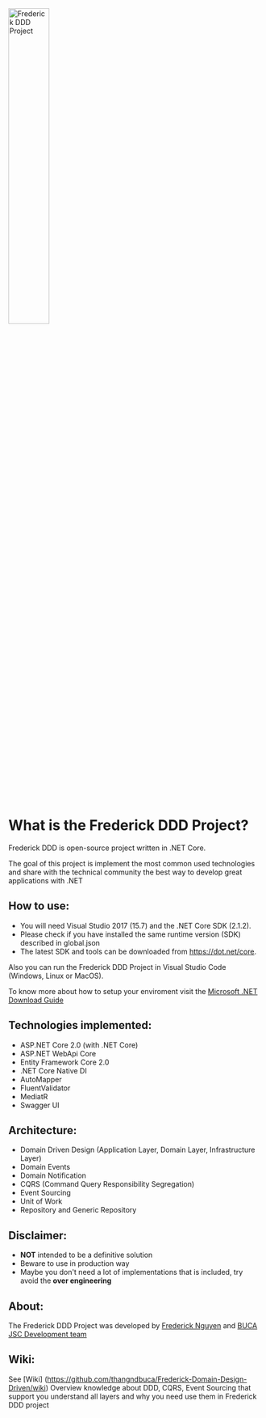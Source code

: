 <img src="https://serving.photos.photobox.com/14514661d92a1bff01f3a1029311e2c72c4f9a09d752e0e814fca4bf10af01a48fd77cf7.jpg" alt="Frederick DDD Project" style="width:40%;"> 

What is the Frederick DDD Project?
=====================
Frederick DDD is open-source project written in .NET Core. 

The goal of this project is implement the most common used technologies and share with the technical community the best way to develop great applications with .NET

## How to use:
- You will need Visual Studio 2017 (15.7) and the .NET Core SDK (2.1.2).
- Please check if you have installed the same runtime version (SDK) described in global.json
- The latest SDK and tools can be downloaded from https://dot.net/core.

Also you can run the Frederick DDD Project in Visual Studio Code (Windows, Linux or MacOS).

To know more about how to setup your enviroment visit the [Microsoft .NET Download Guide](https://www.microsoft.com/net/download)

## Technologies implemented:

- ASP.NET Core 2.0 (with .NET Core)
 - ASP.NET WebApi Core
- Entity Framework Core 2.0
- .NET Core Native DI
- AutoMapper
- FluentValidator
- MediatR
- Swagger UI

## Architecture:

- Domain Driven Design (Application Layer, Domain Layer, Infrastructure Layer)
- Domain Events
- Domain Notification
- CQRS (Command Query Responsibility Segregation)
- Event Sourcing
- Unit of Work
- Repository and Generic Repository

## Disclaimer:
- **NOT** intended to be a definitive solution
- Beware to use in production way
- Maybe you don't need a lot of implementations that is included, try avoid the **over engineering**

## About:
The Frederick DDD Project was developed by [Frederick Nguyen](https://www.facebook.com/frederick020990) and [BUCA JSC Development team](http://buca.vn)

## Wiki:
See [Wiki] (https://github.com/thangndbuca/Frederick-Domain-Design-Driven/wiki)
Overview knowledge about DDD, CQRS, Event Sourcing that support you understand all layers and why you need use them in Frederick DDD project
